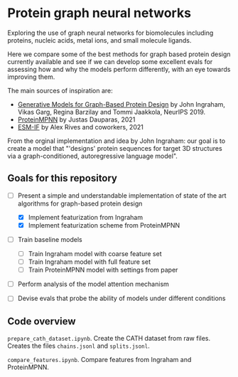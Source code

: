 # Protein graph neural networks 

Exploring the use of graph neural networks for biomolecules including proteins, nucleic acids, metal ions, and small molecule ligands.

Here we compare some of the best methods for graph based protein design currently available and see if we can develop some excellent evals for assessing how and why the models perform differently, with an eye towards improving them. 

The main sources of inspiration are: 

- [Generative Models for Graph-Based Protein Design](https://papers.nips.cc/paper/9711-generative-models-for-graph-based-protein-design) by John Ingraham, Vikas Garg, Regina Barzilay and Tommi Jaakkola, NeurIPS 2019.
- [ProteinMPNN](https://github.com/dauparas/ProteinMPNN) by Justas Dauparas, 2021 
- [ESM-IF](https://github.com/facebookresearch/esm) by Alex Rives and coworkers, 2021  

From the orginal implementation and idea by John Ingraham: our goal is to create a model that "'designs' protein sequences for target 3D structures via a graph-conditioned, autoregressive language model". 


## Goals for this repository 

- [ ] Present a simple and understandable implementation of state of the art algorithms for graph-based protein design
    - [x] Implement featurization from Ingraham
    - [x] Implement featurization scheme from ProteinMPNN
- [ ] Train baseline models 
    - [ ] Train Ingraham model with coarse feature set 
    - [ ] Train Ingraham model with full feature set 
    - [ ] Train ProteinMPNN model with settings from paper 
- [ ] Perform analysis of the model attention mechanism 
- [ ] Devise evals that probe the ability of models under different conditions 


## Code overview 

`prepare_cath_dataset.ipynb`. Create the CATH dataset from raw files. Creates the files `chains.jsonl` and `splits.jsonl`. 

`compare_features.ipynb`. Compare features from Ingraham and ProteinMPNN.  